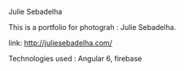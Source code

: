 Julie Sebadelha

This is a portfolio for photograh : Julie Sebadelha.

link: http://juliesebadelha.com/

Technologies used : Angular 6, firebase
